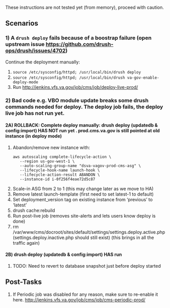 These instructions are not tested yet (from memory), proceed with caution.

## Scenarios
### 1) A `drush deploy` fails because of a boostrap failure (open upstream issue https://github.com/drush-ops/drush/issues/4702)
Continue the deployment manually:
1. `source /etc/sysconfig/httpd; /usr/local/bin/drush deploy`
1. `source /etc/sysconfig/httpd; /usr/local/bin/drush va-gov-enable-deploy-mode`
1. Run http://jenkins.vfs.va.gov/job/cms/job/deploy-live-prod/

### 2) Bad code e.g. VBO module update breaks some drush commands needed for deploy. The deploy job fails, the deploy live job has not run yet.
#### 2A) ROLLBACK: Complete deploy manually: drush deploy (updatedb & config:import) HAS NOT run yet . prod.cms.va.gov is still pointed at old instance (in deploy mode)
1. Abandon/remove new instance with:
   ```
   aws autoscaling complete-lifecycle-action \
      --region us-gov-west-1 \
      --auto-scaling-group-name "dsva-vagov-prod-cms-asg" \
      --lifecycle-hook-name launch-hook \
      --lifecycle-action-result ABANDON \
      --instance-id i-0f256f4eae72d5c87
   ```
1. Scale-in ASG from 2 to 1 (this may change later as we move to HA)
1. Remove latest launch-template (first need to set latest-1 to default)
1. Set deployment_version tag on existing instance from ‘previous’ to ‘latest’
1. drush cache:rebuild
1. Run post-live job (removes site-alerts and lets users know deploy is done)
1. rm /var/www/cms/docroot/sites/default/settings/settings.deploy.active.php (settings.deploy.inactive.php should still exist) (this brings in all the traffic again)
#### 2B) drush deploy (updatedb & config:import) HAS run
1. TODO: Need to revert to database snapshot just before deploy started


## Post-Tasks
1. If Periodic job was disabled for any reason, make sure to re-enable it here.
   http://jenkins.vfs.va.gov/job/cms/job/cms-periodic-prod/
